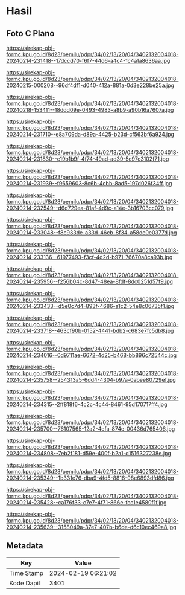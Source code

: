 # Hasil

## Foto C Plano

https://sirekap-obj-formc.kpu.go.id/8d23/pemilu/pdpr/34/02/13/20/04/3402132004018-20240214-231418--17dccd70-f6f7-44d6-a4c4-1c4a1a8636aa.jpg

https://sirekap-obj-formc.kpu.go.id/8d23/pemilu/pdpr/34/02/13/20/04/3402132004018-20240215-000208--96df4df1-d040-412a-881a-0d3e228be25a.jpg

https://sirekap-obj-formc.kpu.go.id/8d23/pemilu/pdpr/34/02/13/20/04/3402132004018-20240218-153411--18ddd09e-0493-4983-a8b9-a90b16a7607a.jpg

https://sirekap-obj-formc.kpu.go.id/8d23/pemilu/pdpr/34/02/13/20/04/3402132004018-20240214-231710--e8a709da-d89a-4425-b23d-cf563bf6a924.jpg

https://sirekap-obj-formc.kpu.go.id/8d23/pemilu/pdpr/34/02/13/20/04/3402132004018-20240214-231830--c19b1b9f-4f74-49ad-ad39-5c97c3102f71.jpg

https://sirekap-obj-formc.kpu.go.id/8d23/pemilu/pdpr/34/02/13/20/04/3402132004018-20240214-231939--f9659603-8c6b-4cbb-8ad5-197d026f34ff.jpg

https://sirekap-obj-formc.kpu.go.id/8d23/pemilu/pdpr/34/02/13/20/04/3402132004018-20240214-232549--d6d729ea-81af-4d9c-a14e-3b16703cc079.jpg

https://sirekap-obj-formc.kpu.go.id/8d23/pemilu/pdpr/34/02/13/20/04/3402132004018-20240214-233048--f8c933de-a33d-46cb-8f34-a58de0e0377d.jpg

https://sirekap-obj-formc.kpu.go.id/8d23/pemilu/pdpr/34/02/13/20/04/3402132004018-20240214-233136--61977493-f3cf-4d2d-b971-76670a8ca93b.jpg

https://sirekap-obj-formc.kpu.go.id/8d23/pemilu/pdpr/34/02/13/20/04/3402132004018-20240214-235956--f256b04c-8d47-48ea-8fdf-8dc0251d57f9.jpg

https://sirekap-obj-formc.kpu.go.id/8d23/pemilu/pdpr/34/02/13/20/04/3402132004018-20240214-233433--d5e0c7d4-893f-4686-a1c2-54e8c06735f1.jpg

https://sirekap-obj-formc.kpu.go.id/8d23/pemilu/pdpr/34/02/13/20/04/3402132004018-20240214-233718--463cf90b-0152-4441-bdb2-c683e7fc5db8.jpg

https://sirekap-obj-formc.kpu.go.id/8d23/pemilu/pdpr/34/02/13/20/04/3402132004018-20240214-234016--0d9711ae-6672-4d25-b468-bb896c72544c.jpg

https://sirekap-obj-formc.kpu.go.id/8d23/pemilu/pdpr/34/02/13/20/04/3402132004018-20240214-235758--254313a5-6dd4-4304-b97a-0abee80729ef.jpg

https://sirekap-obj-formc.kpu.go.id/8d23/pemilu/pdpr/34/02/13/20/04/3402132004018-20240214-234315--2ff818f6-4c2c-4c44-8461-95d170717ff4.jpg

https://sirekap-obj-formc.kpu.go.id/8d23/pemilu/pdpr/34/02/13/20/04/3402132004018-20240214-235700--76107565-12a2-4efa-874e-00436d765406.jpg

https://sirekap-obj-formc.kpu.go.id/8d23/pemilu/pdpr/34/02/13/20/04/3402132004018-20240214-234808--7eb2f181-d59e-400f-b2a1-d1516327238e.jpg

https://sirekap-obj-formc.kpu.go.id/8d23/pemilu/pdpr/34/02/13/20/04/3402132004018-20240214-235349--1b331e76-dba9-4fd5-8816-98e6893dfd86.jpg

https://sirekap-obj-formc.kpu.go.id/8d23/pemilu/pdpr/34/02/13/20/04/3402132004018-20240214-235428--ca176f33-c7e7-4f71-866e-fcc1e4580f1f.jpg

https://sirekap-obj-formc.kpu.go.id/8d23/pemilu/pdpr/34/02/13/20/04/3402132004018-20240214-235639--3158049a-37e7-407b-b6de-d6c10ec469a8.jpg


## Metadata

| Key        | Value               |
| ---------- | ------------------- |
| Time Stamp | 2024-02-19 06:21:02 |
| Kode Dapil | 3401                |



